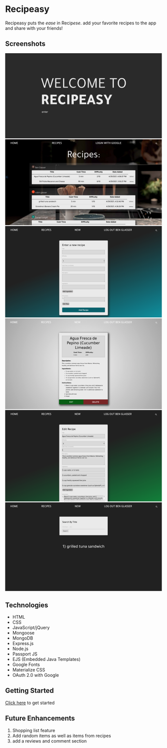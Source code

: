 # Recipeasy

Recipeasy puts the <em>ease</em> in Recip<em>ese</em>. add your favorite recipes to the app and share with your friends!

## Screenshots
![screen1](./public/imgs/indexScreen.png)
![screen2](./public/imgs/recipes.png)
![screen3](./public/imgs/addRecipe.png)
![screen4](./public/imgs/showView.png)
![screen5](./public/imgs/editView.png)
![screen6](./public/imgs/search.png)

## Technologies
- HTML
- CSS
- JavaScript/jQuery
- Mongoose
- MongoDB
- Express.js
- Node.js
- Passport JS
- EJS (Embedded Java Templates)
- Google Fonts
- Materialize CSS
- OAuth 2.0 with Google


## Getting Started
[Click here](http://recipeasy4sheasy.herokuapp.com/) to get started

## Future Enhancements
1. Shopping list feature
2. Add random items as well as items from recipes
3. add a reviews and comment section